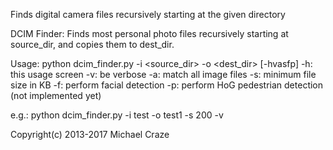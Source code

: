 Finds digital camera files recursively starting at the given directory

DCIM Finder:
Finds most personal photo files recursively starting at source_dir,
and copies them to dest_dir.

Usage: python dcim_finder.py -i <source_dir> -o <dest_dir> [-hvasfp]
-h: this usage screen
-v: be verbose
-a: match all image files
-s: minimum file size in KB
-f: perform facial detection
-p: perform HoG pedestrian detection (not implemented yet)

e.g.:
python dcim_finder.py -i test -o test1 -s 200 -v

Copyright(c) 2013-2017 Michael Craze

